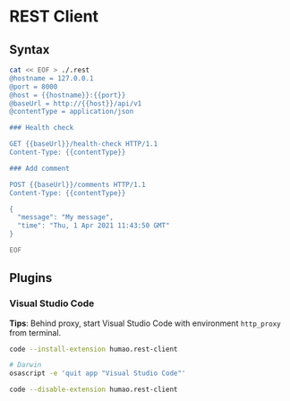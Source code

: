 # REST Client

## Syntax

```sh
cat << EOF > ./.rest
@hostname = 127.0.0.1
@port = 8000
@host = {{hostname}}:{{port}}
@baseUrl = http://{{host}}/api/v1
@contentType = application/json

### Health check

GET {{baseUrl}}/health-check HTTP/1.1
Content-Type: {{contentType}}

### Add comment

POST {{baseUrl}}/comments HTTP/1.1
Content-Type: {{contentType}}

{
  "message": "My message",
  "time": "Thu, 1 Apr 2021 11:43:50 GMT"
}

EOF
```

## Plugins

### Visual Studio Code

**Tips**: Behind proxy, start Visual Studio Code with environment `http_proxy` from terminal.

```sh
code --install-extension humao.rest-client
```

```sh
# Darwin
osascript -e 'quit app "Visual Studio Code"'

code --disable-extension humao.rest-client
```
